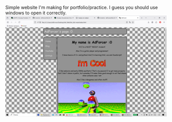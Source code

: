 Simple website I'm making for portfolio/practice.
I guess you should use windows to open it correctly.
![Картинка 1](./Images/Preview.png)